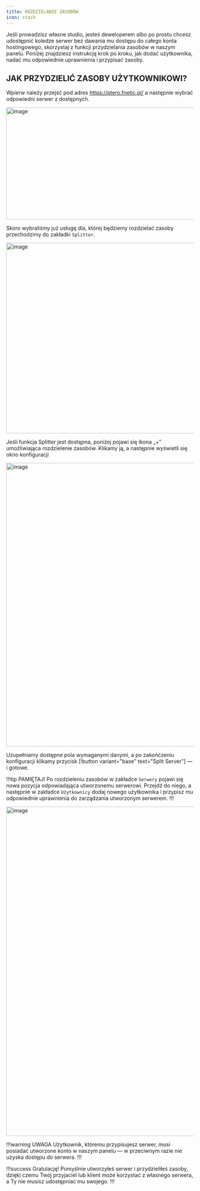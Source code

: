 ```yaml
---
title: ROZDZIELANIE ZASOBÓW
icon: stack
---
```


Jeśli prowadzisz własne studio, jesteś deweloperem albo po prostu chcesz udostępnić koledze serwer bez dawania mu dostępu do całego konta hostingowego, skorzystaj z funkcji przydzielania zasobów w naszym panelu.
Poniżej znajdziesz instrukcję krok po kroku, jak dodać użytkownika, nadać mu odpowiednie uprawnienia i przypisać zasoby.

## JAK PRZYDZIELIĆ ZASOBY UŻYTKOWNIKOWI?

Wpierw należy przejść pod adres https://ptero.fnetic.pl/ a następnie wybrać odpowiedni serwer z dostępnych.

<img width="733" height="301" alt="image" src="https://github.com/user-attachments/assets/62990d71-f21c-4645-9aa0-19ffb1b68e93" /><br>

Skoro wybraliśmy już usługę dla, której będziemy rozdzielać zasoby przechodzimy do zakładki ```Splitter```.

<img width="1593" height="511" alt="image" src="https://github.com/user-attachments/assets/3566d6e3-b485-4bfd-9b8e-84ee44e950f9" /><br>

Jeśli funkcja Splitter jest dostępna, poniżej pojawi się ikona „+” umożliwiająca rozdzielenie zasobów.
Klikamy ją, a następnie wyświetli się okno konfiguracji

<img width="724" height="760" alt="image" src="https://github.com/user-attachments/assets/3b189d31-bb8a-42d9-bd8b-44a371700849" /><br> 

Uzupełniamy dostępne pola wymaganymi danymi, a po zakończeniu konfiguracji klikamy przycisk
[!button variant="base" text="Split Server"] — i gotowe.

!!!tip PAMIĘTAJ!
Po rozdzieleniu zasobów w zakładce ```Serwery``` pojawi się nowa pozycja odpowiadająca utworzonemu serwerowi.
Przejdź do niego, a następnie w zakładce ```Użytkownicy``` dodaj nowego użytkownika i przypisz mu odpowiednie uprawnienia do zarządzania utworzonym serwerem.
!!!

<img width="1400" height="883" alt="image" src="https://github.com/user-attachments/assets/0ff22e8c-201b-43aa-90f3-af49e09c518f" />

!!!warning UWAGA
Użytkownik, któremu przypisujesz serwer, musi posiadać utworzone konto w naszym panelu — w przeciwnym razie nie uzyska dostępu do serwera.
!!!

!!!success Gratulację!
Pomyślnie utworzyłeś serwer i przydzieliłeś zasoby, dzięki czemu Twój przyjaciel lub klient może korzystać z własnego serwera, a Ty nie musisz udostępniać mu swojego.
!!!
